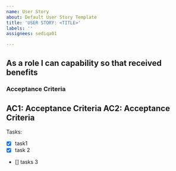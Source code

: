 ```yaml
---
name: User Story
about: Default User Story Template
title: 'USER STORY: <TITLE>'
labels: ''
assignees: sediqa01

---
```


As **a role** I can **capability** so that **received benefits**
---
###  Acceptance Criteria
AC1: Acceptance Criteria 
AC2: Acceptance Criteria 
---
Tasks:
- [x] task1
- [x] task 2
- [] tasks 3
